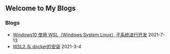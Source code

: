 ## Welcome to My Blogs

### Blogs

* [Windows10 使用 WSL（Windows System Linux）子系统进行开发](./blogs/wsl.md) 2021-7-13
* [WSL2 与 docker的安装](./blogs/wsl_and_docker.md) 2021-3-4
